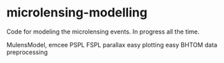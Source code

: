 # microlensing-modelling
 
Code for modeling the microlensing events. In progress all the time.

MulensModel, emcee
PSPL FSPL 
parallax
easy plotting
easy BHTOM data preprocessing
